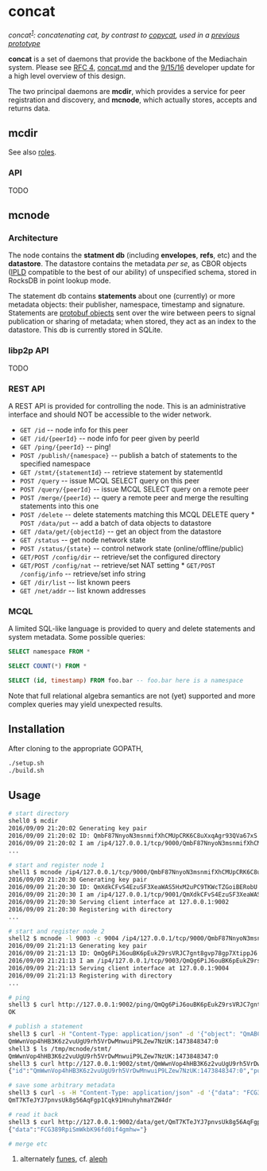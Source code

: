 # concat

_concat<sup>[1](#footnote-1)</sup>: concatenating cat, by contrast to [copycat](https://github.com/atomix/copycat), used in a [previous prototype](https://github.com/mediachain/oldchain)_

**concat** is a set of daemons that provide the backbone of the Mediachain system. Please see [RFC 4](https://github.com/mediachain/mediachain/blob/master/rfc/mediachain-rfc-4.md), [concat.md](https://github.com/mediachain/mediachain/blob/master/docs/concat.md) and the [9/15/16](https://blog.mediachain.io/looking-backwards-looking-forwards-9149bf00f876#.c4xrhcdwj) developer update for a high level overview of this design.

The two principal daemons are **mcdir**, which provides a service for peer registration and discovery, and **mcnode**, which actually stores, accepts and returns data.

## mcdir
See also [roles](https://github.com/mediachain/mediachain/blob/master/rfc/mediachain-rfc-4-roles.md#directory-servers).

### API
TODO

## mcnode
### Architecture
The node contains the **statment db** (including **envelopes**, **refs**, etc) and the **datastore**. The datastore contains the metadata _per se_, as CBOR objects ([IPLD](https://github.com/ipld/specs/tree/master/ipld) compatible to the best of our ability) of unspecified schema, stored in RocksDB in point lookup mode.

The statement db contains **statements** about one (currently) or more metadata objects: their publisher, namespace, timestamp and signature. Statements are [protobuf objects](https://github.com/mediachain/concat/blob/master/proto/stmt.proto) sent over the wire between peers to signal publication or sharing of metadata; when stored, they act as an index to the datastore. This db is currently stored in SQLite.

### libp2p API
TODO

### REST API
A REST API is provided for controlling the node. This is an administrative interface and should NOT be accessible to the wider network.

* `GET /id` -- node info for this peer
* `GET /id/{peerId}` -- node info for peer given by peerId
* `GET /ping/{peerId}` -- ping!
* `POST /publish/{namespace}` -- publish a batch of statements to the specified namespace 
* `GET /stmt/{statementId}` -- retrieve statement by statementId
* `POST /query` -- issue MCQL SELECT query on this peer
* `POST /query/{peerId}` -- issue MCQL SELECT query on a remote peer
* `POST /merge/{peerId}` -- query a remote peer and merge the resulting statements into this one
* `POST /delete` -- delete statements matching this MCQL DELETE query                                                         * `POST /data/put` -- add a batch of data objects to datastore
* `GET /data/get/{objectId}` -- get an object from the datastore
* `GET /status` -- get node network state
* `POST /status/{state}` -- control network state (online/offline/public)
* `GET/POST /config/dir` -- retrieve/set the configured directory
* `GET/POST /config/nat` -- retrieve/set NAT setting                                                                           * `GET/POST /config/info` -- retrieve/set info string
* `GET /dir/list` -- list known peers
* `GET /net/addr` -- list known addresses

### MCQL
A limited SQL-like language is provided to query and delete statements and system metadata. Some possible queries:

```sql
SELECT namespace FROM *
```
```sql
SELECT COUNT(*) FROM *
```
```sql
SELECT (id, timestamp) FROM foo.bar -- foo.bar here is a namespace
```

Note that full relational algebra semantics are not (yet) supported and more complex queries may yield unexpected results.

## Installation
After cloning to the appropriate GOPATH,
```sh
./setup.sh
./build.sh
```

## Usage
```sh
# start directory
shell0 $ mcdir
2016/09/09 21:20:02 Generating key pair
2016/09/09 21:20:02 ID: QmbF87NnyoN3msnmifXhCMUpCRK6C8uXxqAgr93QVa67xS
2016/09/09 21:20:02 I am /ip4/127.0.0.1/tcp/9000/QmbF87NnyoN3msnmifXhCMUpCRK6C8uXxqAgr93QVa67xS`
...

# start and register node 1
shell1 $ mcnode /ip4/127.0.0.1/tcp/9000/QmbF87NnyoN3msnmifXhCMUpCRK6C8uXxqAgr93QVa67xS
2016/09/09 21:20:30 Generating key pair
2016/09/09 21:20:30 ID: QmXdkCFvS4EzuSF3XeaWAS5HxM2uPC9TKWcTZGoiBERobU
2016/09/09 21:20:30 I am /ip4/127.0.0.1/tcp/9001/QmXdkCFvS4EzuSF3XeaWAS5HxM2uPC9TKWcTZGoiBERobU
2016/09/09 21:20:30 Serving client interface at 127.0.0.1:9002
2016/09/09 21:20:30 Registering with directory
...

# start and register node 2
shell2 $ mcnode -l 9003 -c 9004 /ip4/127.0.0.1/tcp/9000/QmbF87NnyoN3msnmifXhCMUpCRK6C8uXxqAgr93QVa67xS
2016/09/09 21:21:13 Generating key pair
2016/09/09 21:21:13 ID: QmQg6PiJ6ouBK6pEukZ9rsVRJC7gnt8gvp78gp7XtippJ6
2016/09/09 21:21:13 I am /ip4/127.0.0.1/tcp/9003/QmQg6PiJ6ouBK6pEukZ9rsVRJC7gnt8gvp78gp7XtippJ6
2016/09/09 21:21:13 Serving client interface at 127.0.0.1:9004
2016/09/09 21:21:13 Registering with directory
...

# ping
shell3 $ curl http://127.0.0.1:9002/ping/QmQg6PiJ6ouBK6pEukZ9rsVRJC7gnt8gvp78gp7XtippJ6
OK

# publish a statement
shell3 $ curl -H "Content-Type: application/json" -d '{"object": "QmABC", "refs": ["abc"], "tags": ["test"]}' http://127.0.0.1:9002/publish/foo.bar
QmWwnVop4hHB3K6z2vuUgU9rh5VrDwMnwuiP9LZew7NzUK:1473848347:0
shell3 $ ls /tmp/mcnode/stmt/
QmWwnVop4hHB3K6z2vuUgU9rh5VrDwMnwuiP9LZew7NzUK:1473848347:0
shell3 $ curl http://127.0.0.1:9002/stmt/QmWwnVop4hHB3K6z2vuUgU9rh5VrDwMnwuiP9LZew7NzUK:1473848347:0
{"id":"QmWwnVop4hHB3K6z2vuUgU9rh5VrDwMnwuiP9LZew7NzUK:1473848347:0","publisher":"QmWwnVop4hHB3K6z2vuUgU9rh5VrDwMnwuiP9LZew7NzUK","namespace":"foo.bar","Body":{"Simple":{"object":"QmABC","refs":["abc"],"tags":["test"]}}}

# save some arbitrary metadata
shell3 $ curl -s -H "Content-Type: application/json" -d '{"data": "FCG389RpiSmWkbK96fd0if4gmhw="}' http://127.0.0.1:9002/data/put
QmT7KTeJYJ7pnvsUk8g56AqFgp1Cqk91HnuhyhmaYZW4dr

# read it back
shell3 $ curl http://127.0.0.1:9002/data/get/QmT7KTeJYJ7pnvsUk8g56AqFgp1Cqk91HnuhyhmaYZW4dr
{"data":"FCG389RpiSmWkbK96fd0if4gmhw="}

# merge etc
```


1. <a name="footnote-1"></a> alternately [funes](http://www4.ncsu.edu/~jjsakon/FunestheMemorious.pdf), cf. [aleph](https://github.com/mediachain/aleph)
